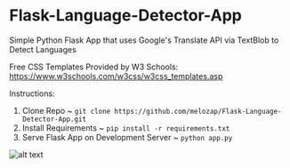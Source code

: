 # Flask-Language-Detector-App

Simple Python Flask App that uses Google's Translate API via TextBlob to Detect Languages

Free CSS Templates Provided by W3 Schools: https://www.w3schools.com/w3css/w3css_templates.asp

Instructions:
1. Clone Repo ~ `git clone https://github.com/melozap/Flask-Language-Detector-App.git`
2. Install Requirements ~ `pip install -r requirements.txt`
3. Serve Flask App on Development Server ~ `python app.py`

![alt text](https://github.com/melozap/Flask-Language-Detector-App/master/example_img.PNG)
